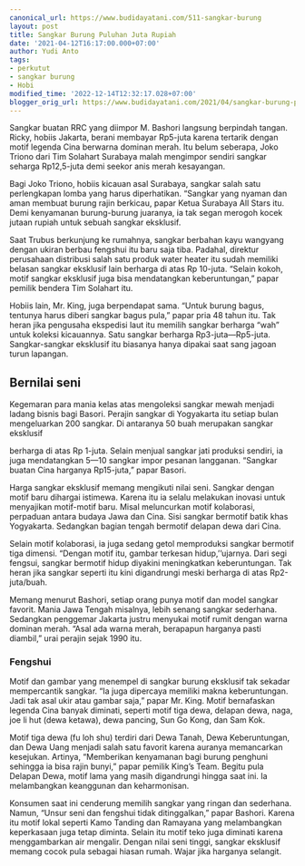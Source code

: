 ```yaml
---
canonical_url: https://www.budidayatani.com/511-sangkar-burung
layout: post
title: Sangkar Burung Puluhan Juta Rupiah
date: '2021-04-12T16:17:00.000+07:00'
author: Yudi Anto
tags:
- perkutut
- sangkar burung
- Hobi
modified_time: '2022-12-14T12:32:17.028+07:00'
blogger_orig_url: https://www.budidayatani.com/2021/04/sangkar-burung-puluhan-juta-rupiah.html
---
```


Sangkar buatan RRC yang diimpor M. Bashori langsung berpindah tangan. Ricky, hobiis Jakarta, berani membayar Rp5-juta karena tertarik dengan motif legenda Cina berwarna dominan merah. Itu belum seberapa, Joko Triono dari Tim Solahart Surabaya malah mengimpor sendiri sangkar seharga Rp12,5-juta demi seekor anis merah kesayangan.  
  
Bagi Joko Triono, hobiis kicauan asal Surabaya, sangkar salah satu perlengkapan lomba yang harus diperhatikan. “Sangkar yang nyaman dan aman membuat burung rajin berkicau, papar Ketua Surabaya All Stars itu. Demi kenyamanan burung-burung juaranya, ia tak segan merogoh kocek jutaan rupiah untuk sebuah sangkar eksklusif.  
  
Saat Trubus berkunjung ke rumahnya, sangkar berbahan kayu wangyang dengan ukiran berbau fengshui itu baru saja tiba. Padahal, direktur perusahaan distribusi salah satu produk water heater itu sudah memiliki belasan sangkar eksklusif lain berharga di atas Rp 10-juta. “Selain kokoh, motif sangkar eksklusif juga bisa mendatangkan keberuntungan,” papar pemilik bendera Tim Solahart itu.  
  
Hobiis lain, Mr. King, juga berpendapat sama. “Untuk burung bagus, tentunya harus diberi sangkar bagus pula,” papar pria 48 tahun itu. Tak heran jika pengusaha ekspedisi laut itu memilih sangkar berharga “wah” untuk koleksi kicauannya. Satu sangkar berharga Rp3-juta—Rp5-juta. Sangkar-sangkar eksklusif itu biasanya hanya dipakai saat sang jagoan turun lapangan.  
## Bernilai seni

  
Kegemaran para mania kelas atas mengoleksi sangkar mewah menjadi ladang bisnis bagi Basori. Perajin sangkar di Yogyakarta itu setiap bulan mengeluarkan 200 sangkar. Di antaranya 50 buah merupakan sangkar eksklusif  
  
berharga di atas Rp 1-juta. Selain menjual sangkar jati produksi sendiri, ia juga mendatangkan 5—10 sangkar impor pesanan langganan. “Sangkar buatan Cina harganya Rp15-juta,” papar Basori.  
  
Harga sangkar eksklusif memang mengikuti nilai seni. Sangkar dengan motif baru dihargai istimewa. Karena itu ia selalu melakukan inovasi untuk menyajikan motif-motif baru. Misal meluncurkan motif kolaborasi, perpaduan antara budaya Jawa dan Cina. Sisi sangkar bermotif batik khas Yogyakarta. Sedangkan bagian tengah bermotif delapan dewa dari Cina.  
  
Selain motif kolaborasi, ia juga sedang getol memproduksi sangkar bermotif tiga dimensi. “Dengan motif itu, gambar terkesan hidup,’’ujarnya. Dari segi fengsui, sangkar bermotif hidup diyakini meningkatkan keberuntungan. Tak heran jika sangkar seperti itu kini digandrungi meski berharga di atas Rp2-juta/buah.  
  
Memang menurut Bashori, setiap orang punya motif dan model sangkar favorit. Mania Jawa Tengah misalnya, lebih senang sangkar sederhana. Sedangkan penggemar Jakarta justru menyukai motif rumit dengan warna dominan merah. “Asal ada warna merah, berapapun harganya pasti diambil,” urai perajin sejak 1990 itu.  
### Fengshui

  
Motif dan gambar yang menempel di sangkar burung eksklusif tak sekadar mempercantik sangkar. “Ia juga dipercaya memiliki makna keberuntungan. Jadi tak asal ukir atau gambar saja,” papar Mr. King. Motif bernafaskan legenda Cina banyak diminati, seperti motif tiga dewa, delapan dewa, naga, joe li hut (dewa ketawa), dewa pancing, Sun Go Kong, dan Sam Kok.  
  
Motif tiga dewa (fu loh shu) terdiri dari Dewa Tanah, Dewa Keberuntungan, dan Dewa Uang menjadi salah satu favorit karena auranya memancarkan kesejukan. Artinya, “Memberikan kenyamanan bagi burung penghuni sehingga ia bisa rajin bunyi,” papar pemilik King’s Team. Begitu pula Delapan Dewa, motif lama yang masih digandrungi hingga saat ini. Ia melambangkan keanggunan dan keharmonisan.  
  
Konsumen saat ini cenderung memilih sangkar yang ringan dan sederhana. Namun, “Unsur seni dan fengshui tidak ditinggalkan,” papar Bashori. Karena itu motif lokal seperti Kamo Tanding dan Ramayana yang melambangkan keperkasaan juga tetap diminta. Selain itu motif teko juga diminati karena menggambarkan air mengalir. Dengan nilai seni tinggi, sangkar eksklusif memang cocok pula sebagai hiasan rumah. Wajar jika harganya selangit.